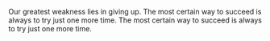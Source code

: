 Our greatest weakness lies in giving up. The most certain way to succeed is always to try just one more time.
The most certain way to succeed is always to try just one more time.
